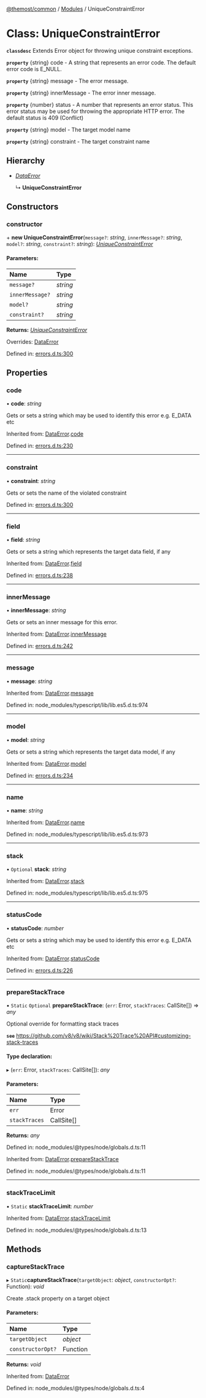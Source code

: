 [@themost/common](../README.md) / [Modules](../modules.md) / UniqueConstraintError

# Class: UniqueConstraintError

**`classdesc`** Extends Error object for throwing unique constraint exceptions.

**`property`** {string} code - A string that represents an error code. The default error code is E_NULL.

**`property`** {string} message -  The error message.

**`property`** {string} innerMessage - The error inner message.

**`property`** {number} status - A number that represents an error status. This error status may be used for throwing the appropriate HTTP error. The default status is 409 (Conflict)

**`property`** {string} model - The target model name

**`property`** {string} constraint - The target constraint name

## Hierarchy

* [*DataError*](dataerror.md)

  ↳ **UniqueConstraintError**

## Constructors

### constructor

\+ **new UniqueConstraintError**(`message?`: *string*, `innerMessage?`: *string*, `model?`: *string*, `constraint?`: *string*): [*UniqueConstraintError*](uniqueconstrainterror.md)

#### Parameters:

Name | Type |
:------ | :------ |
`message?` | *string* |
`innerMessage?` | *string* |
`model?` | *string* |
`constraint?` | *string* |

**Returns:** [*UniqueConstraintError*](uniqueconstrainterror.md)

Overrides: [DataError](dataerror.md)

Defined in: [errors.d.ts:300](https://github.com/themost-framework/themost-common/blob/580db67/errors.d.ts#L300)

## Properties

### code

• **code**: *string*

Gets or sets a string which may be used to identify this error e.g. E_DATA etc

Inherited from: [DataError](dataerror.md).[code](dataerror.md#code)

Defined in: [errors.d.ts:230](https://github.com/themost-framework/themost-common/blob/580db67/errors.d.ts#L230)

___

### constraint

• **constraint**: *string*

Gets or sets the name of the violated constraint

Defined in: [errors.d.ts:300](https://github.com/themost-framework/themost-common/blob/580db67/errors.d.ts#L300)

___

### field

• **field**: *string*

Gets or sets a string which represents the target data field, if any

Inherited from: [DataError](dataerror.md).[field](dataerror.md#field)

Defined in: [errors.d.ts:238](https://github.com/themost-framework/themost-common/blob/580db67/errors.d.ts#L238)

___

### innerMessage

• **innerMessage**: *string*

Gets or sets an inner message for this error.

Inherited from: [DataError](dataerror.md).[innerMessage](dataerror.md#innermessage)

Defined in: [errors.d.ts:242](https://github.com/themost-framework/themost-common/blob/580db67/errors.d.ts#L242)

___

### message

• **message**: *string*

Inherited from: [DataError](dataerror.md).[message](dataerror.md#message)

Defined in: node_modules/typescript/lib/lib.es5.d.ts:974

___

### model

• **model**: *string*

Gets or sets a string which represents the target data model, if any

Inherited from: [DataError](dataerror.md).[model](dataerror.md#model)

Defined in: [errors.d.ts:234](https://github.com/themost-framework/themost-common/blob/580db67/errors.d.ts#L234)

___

### name

• **name**: *string*

Inherited from: [DataError](dataerror.md).[name](dataerror.md#name)

Defined in: node_modules/typescript/lib/lib.es5.d.ts:973

___

### stack

• `Optional` **stack**: *string*

Inherited from: [DataError](dataerror.md).[stack](dataerror.md#stack)

Defined in: node_modules/typescript/lib/lib.es5.d.ts:975

___

### statusCode

• **statusCode**: *number*

Gets or sets a string which may be used to identify this error e.g. E_DATA etc

Inherited from: [DataError](dataerror.md).[statusCode](dataerror.md#statuscode)

Defined in: [errors.d.ts:226](https://github.com/themost-framework/themost-common/blob/580db67/errors.d.ts#L226)

___

### prepareStackTrace

▪ `Static` `Optional` **prepareStackTrace**: (`err`: Error, `stackTraces`: CallSite[]) => *any*

Optional override for formatting stack traces

**`see`** https://github.com/v8/v8/wiki/Stack%20Trace%20API#customizing-stack-traces

#### Type declaration:

▸ (`err`: Error, `stackTraces`: CallSite[]): *any*

#### Parameters:

Name | Type |
:------ | :------ |
`err` | Error |
`stackTraces` | CallSite[] |

**Returns:** *any*

Defined in: node_modules/@types/node/globals.d.ts:11

Inherited from: [DataError](dataerror.md).[prepareStackTrace](dataerror.md#preparestacktrace)

Defined in: node_modules/@types/node/globals.d.ts:11

___

### stackTraceLimit

▪ `Static` **stackTraceLimit**: *number*

Inherited from: [DataError](dataerror.md).[stackTraceLimit](dataerror.md#stacktracelimit)

Defined in: node_modules/@types/node/globals.d.ts:13

## Methods

### captureStackTrace

▸ `Static`**captureStackTrace**(`targetObject`: *object*, `constructorOpt?`: Function): *void*

Create .stack property on a target object

#### Parameters:

Name | Type |
:------ | :------ |
`targetObject` | *object* |
`constructorOpt?` | Function |

**Returns:** *void*

Inherited from: [DataError](dataerror.md)

Defined in: node_modules/@types/node/globals.d.ts:4
